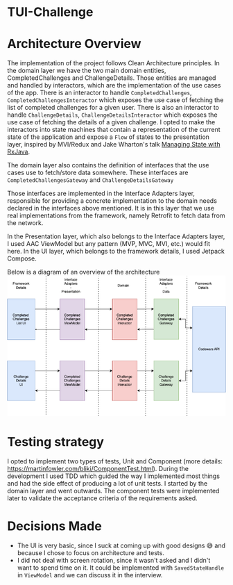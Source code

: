 # TUI-Challenge

# Architecture Overview

The implementation of the project follows Clean Architecture principles.
In the domain layer we have the two main domain entities, CompletedChallenges and ChallengeDetails. Those entities are managed and handled by interactors, which are the implementation of the use cases of the app.
There is an interactor to handle `CompletedChallenges`, `CompletedChallengesInteractor` which exposes the use case of fetching the list of completed challenges for a given user. There is also an interactor to handle `ChallengeDetails`, `ChallengeDetailsInteractor` which exposes the use case of fetching the details of a given challenge. 
I opted to make the interactors into state machines that contain a representation of the current state of the application and expose a `Flow` of states to the presentation layer, inspired by MVI/Redux and Jake Wharton's talk [Managing State with RxJava](https://www.youtube.com/watch?v=0IKHxjkgop4). 

The domain layer also contains the definition of interfaces that the use cases use to fetch/store data somewhere. These interfaces are `CompletedChallengesGateway` and `ChallengeDetailsGateway`

Those interfaces are implemented in the Interface Adapters layer, responsible for providing a concrete implementation to the domain needs declared in the interfaces above mentioned.
It is in this layer that we use real implementations from the framework, namely  Retrofit to fetch data from the network.

In the Presentation layer, which also belongs to the Interface Adapters layer, I used AAC ViewModel but any pattern (MVP, MVC, MVI, etc.) would fit here.
In the UI layer, which belongs to the framework details, I used Jetpack Compose.

Below is a diagram of an overview of the architecture
![Architecture Diagram](./architecture_codewars.png)

# Testing strategy
I opted to implement two types of tests, Unit and Component (more details: https://martinfowler.com/bliki/ComponentTest.html).
During the development I used TDD which guided the way I implemented most things and had the side effect of producing a lot of unit tests. I started by the domain layer and went outwards.
The component tests were implemented later to validate the acceptance criteria of the requirements asked.

# Decisions Made

- The UI is very basic, since I suck at coming up with good designs :sweat_smile: and because I chose to focus on architecture and tests.
- I did not deal with screen rotation, since it wasn't asked and I didn't want to spend time on it. It could be implemented with `SavedStateHandle` in `ViewModel` and we can discuss it in the interview.
